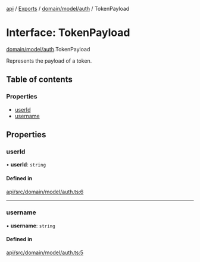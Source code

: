 [api](../README.md) / [Exports](../modules.md) / [domain/model/auth](../modules/domain_model_auth.md) / TokenPayload

# Interface: TokenPayload

[domain/model/auth](../modules/domain_model_auth.md).TokenPayload

Represents the payload of a token.

## Table of contents

### Properties

- [userId](domain_model_auth.TokenPayload.md#userid)
- [username](domain_model_auth.TokenPayload.md#username)

## Properties

### userId

• **userId**: `string`

#### Defined in

[api/src/domain/model/auth.ts:6](https://github.com/No-Country/c16-58-t-typescript/blob/d2fd85f/api/src/domain/model/auth.ts#L6)

___

### username

• **username**: `string`

#### Defined in

[api/src/domain/model/auth.ts:5](https://github.com/No-Country/c16-58-t-typescript/blob/d2fd85f/api/src/domain/model/auth.ts#L5)

